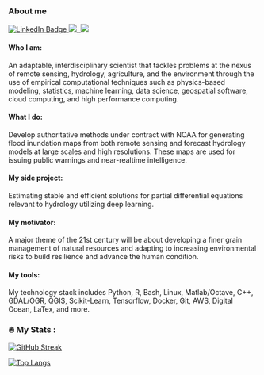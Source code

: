 ### About me

<div id="badges">
  <a href="http://www.linkedin.com/in/fernando-aristizabal">
    <img src="https://img.shields.io/badge/LinkedIn-blue?style=for-the-badge&logo=linkedin&logoColor=white" alt="LinkedIn Badge"/>
  </a>
  <a href="https://scholar.google.com/citations?user=NRtvSKcAAAAJ&hl=en&oi=ao">
    <img src="https://img.shields.io/badge/Google%20Scholar-Pubs-Blue">
  </a>
  <a href="">
    <img src="https://komarev.com/ghpvc/?username=your-github-username&style=flat-square&color=red" alt=""/>
  </a>
  <a href="">
    <img src="[https://img.shields.io/github/stars/fernando-aristizabal?style=social](https://img.shields.io/github/stars/fernando-aristizabal?style=for-the-badge)">
  </a>
</div>

#### Who I am:
An adaptable, interdisciplinary scientist that tackles problems at the nexus of remote sensing, hydrology, agriculture, and the environment through the use of empirical computational techniques such as physics-based modeling, statistics, machine learning, data science, geospatial software, cloud computing, and high performance computing.

#### What I do:
Develop authoritative methods under contract with NOAA for generating flood inundation maps from both remote sensing and forecast hydrology models at large scales and high resolutions. These maps are used for issuing public warnings and near-realtime intelligence.

#### My side project:
Estimating stable and efficient solutions for partial differential equations relevant to hydrology utilizing deep learning.

#### My motivator:
A major theme of the 21st century will be about developing a finer grain management of natural resources and adapting to increasing environmental risks to build resilience and advance the human condition.

#### My tools:
My technology stack includes Python, R, Bash, Linux, Matlab/Octave, C++, GDAL/OGR, QGIS, Scikit-Learn, Tensorflow, Docker, Git, AWS, Digital Ocean, LaTex, and more.

### :fire: My Stats :
[![GitHub Streak](http://github-readme-streak-stats.herokuapp.com?user=fernando-aristizabal&theme=dark&background=000000)](https://git.io/streak-stats)

[![Top Langs](https://github-readme-stats.vercel.app/api/top-langs/?username=fernando-aristizabal&layout=compact)](https://github.com/anuraghazra/github-readme-stats)

<!--
**fernando-aristizabal/fernando-aristizabal** is a ✨ _special_ ✨ repository because its `README.md` (this file) appears on your GitHub profile.

Here are some ideas to get you started:

- 🔭 I’m currently working on ...
- 🌱 I’m currently learning ...
- 👯 I’m looking to collaborate on ...
- 🤔 I’m looking for help with ...
- 💬 Ask me about ...
- 📫 How to reach me: ...
- 😄 Pronouns: ...
- ⚡ Fun fact: ...
-->

